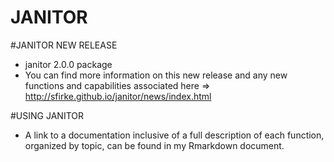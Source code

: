 # JANITOR
#JANITOR NEW RELEASE
- janitor 2.0.0 package 
- You can find more information on this new release and any new functions and capabilities associated here => http://sfirke.github.io/janitor/news/index.html

#USING JANITOR
- A link to a documentation inclusive of a full description of each function, organized by topic, can be found in my Rmarkdown document.
